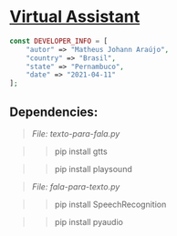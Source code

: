 # [Virtual Assistant](https://github.com/matheusjohannaraujo/virtual_assistant)

```php
const DEVELOPER_INFO = [
    "autor" => "Matheus Johann Araújo",
    "country" => "Brasil",
    "state" => "Pernambuco",
    "date" => "2021-04-11"
];
```

## Dependencies:

> *File: texto-para-fala.py*

>> pip install gtts

>> pip install playsound

> *File: fala-para-texto.py*

>> pip install SpeechRecognition

>> pip install pyaudio

